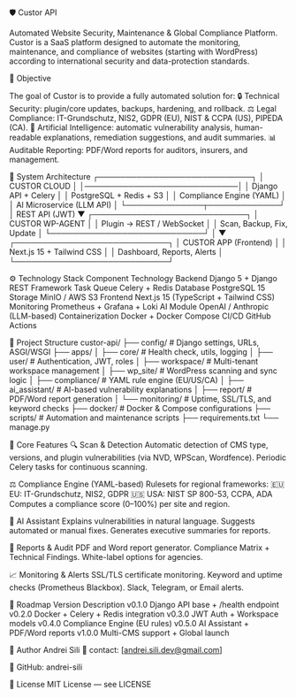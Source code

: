 🛡️ Custor API

Automated Website Security, Maintenance & Global Compliance Platform.
Custor is a SaaS platform designed to automate the monitoring, maintenance, and compliance of websites (starting with WordPress) according to international security and data-protection standards.

🚀 Objective

The goal of Custor is to provide a fully automated solution for:
🔒 Technical Security: plugin/core updates, backups, hardening, and rollback.
⚖️ Legal Compliance: IT-Grundschutz, NIS2, GDPR (EU), NIST & CCPA (US), PIPEDA (CA).
🤖 Artificial Intelligence: automatic vulnerability analysis, human-readable explanations, remediation suggestions, and audit summaries.
📊 Auditable Reporting: PDF/Word reports for auditors, insurers, and management.

🧩 System Architecture
┌────────────────────────────┐
│        CUSTOR CLOUD        │
│────────────────────────────│
│ Django API  +  Celery      │
│ PostgreSQL + Redis + S3    │
│ Compliance Engine (YAML)   │
│ AI Microservice (LLM API)  │
└──────────────┬─────────────┘
               │ REST API (JWT)
               ▼
┌────────────────────────────┐
│     CUSTOR WP-AGENT        │
│ Plugin → REST / WebSocket  │
│ Scan, Backup, Fix, Update  │
└────────────────────────────┘
               │
               ▼
┌────────────────────────────┐
│  CUSTOR APP (Frontend)     │
│ Next.js 15 + Tailwind CSS  │
│ Dashboard, Reports, Alerts │
└────────────────────────────┘

⚙️ Technology Stack
Component	Technology
Backend	Django 5 + Django REST Framework
Task Queue	Celery + Redis
Database	PostgreSQL 15
Storage	MinIO / AWS S3
Frontend	Next.js 15 (TypeScript + Tailwind CSS)
Monitoring	Prometheus + Grafana + Loki
AI Module	OpenAI / Anthropic (LLM-based)
Containerization	Docker + Docker Compose
CI/CD	GitHub Actions

🧱 Project Structure
custor-api/
├── config/              # Django settings, URLs, ASGI/WSGI
├── apps/
│   ├── core/            # Health check, utils, logging
│   ├── user/            # Authentication, JWT, roles
│   ├── workspace/       # Multi-tenant workspace management
│   ├── wp_site/         # WordPress scanning and sync logic
│   ├── compliance/      # YAML rule engine (EU/US/CA)
│   ├── ai_assistant/    # AI-based vulnerability explanations
│   ├── report/          # PDF/Word report generation
│   └── monitoring/      # Uptime, SSL/TLS, and keyword checks
├── docker/              # Docker & Compose configurations
├── scripts/             # Automation and maintenance scripts
├── requirements.txt
└── manage.py

🧠 Core Features
🔍 Scan & Detection
Automatic detection of CMS type, versions, and plugin vulnerabilities (via NVD, WPScan, Wordfence).
Periodic Celery tasks for continuous scanning.

⚖️ Compliance Engine (YAML-based)
Rulesets for regional frameworks:
🇪🇺 EU: IT-Grundschutz, NIS2, GDPR
🇺🇸 USA: NIST SP 800-53, CCPA, ADA
Computes a compliance score (0–100%) per site and region.

🤖 AI Assistant
Explains vulnerabilities in natural language.
Suggests automated or manual fixes.
Generates executive summaries for reports.

🧾 Reports & Audit
PDF and Word report generator.
Compliance Matrix + Technical Findings.
White-label options for agencies.

📈 Monitoring & Alerts
SSL/TLS certificate monitoring.
Keyword and uptime checks (Prometheus Blackbox).
Slack, Telegram, or Email alerts.

📅 Roadmap
Version	Description
v0.1.0	Django API base + /health endpoint
v0.2.0	Docker + Celery + Redis integration
v0.3.0	JWT Auth + Workspace models
v0.4.0	Compliance Engine (EU rules)
v0.5.0	AI Assistant + PDF/Word reports
v1.0.0	Multi-CMS support + Global launch

👥 Author
Andrei Sili
📧 contact: [andrei.sili.dev@gmail.com]

💼 GitHub: andrei-sili

🧾 License
MIT License — see LICENSE
